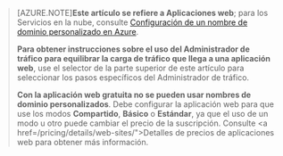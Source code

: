 > [AZURE.NOTE]**Este artículo se refiere a Aplicaciones web**; para los Servicios en la nube, consulte <a href="/develop/net/common-tasks/custom-dns/">Configuración de un nombre de dominio personalizado en Azure</a>.
>
> **Para obtener instrucciones sobre el uso del Administrador de tráfico para equilibrar la carga de tráfico que llega a una aplicación web**, use el selector de la parte superior de este artículo para seleccionar los pasos específicos del Administrador de tráfico.
>
> **Con la aplicación web gratuita no se pueden usar nombres de dominio personalizados**. Debe configurar la aplicación web para que use los modos **Compartido**, **Básico** o **Estándar**, ya que el uso de un modo u otro puede cambiar el precio de la suscripción. Consulte <a href=/pricing/details/web-sites/">Detalles de precios de aplicaciones web</a> para obtener más información.

<!---HONumber=July15_HO4-->